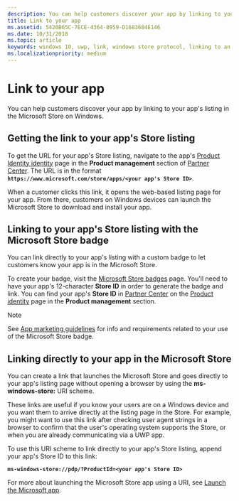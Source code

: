 ```yaml
---
description: You can help customers discover your app by linking to your app's listing in the Microsoft Store.
title: Link to your app
ms.assetid: 5420B65C-7ECE-4364-8959-D1683684E146
ms.date: 10/31/2018
ms.topic: article
keywords: windows 10, uwp, link, windows store protocol, linking to an app, link to app
ms.localizationpriority: medium
---
```

# Link to your app

You can help customers discover your app by linking to your app's listing in the Microsoft Store on Windows.

## Getting the link to your app's Store listing

To get the URL for your app's Store listing, navigate to the app's [Product Identity identity](view-app-identity-details.md) page in the **Product management** section of [Partner Center](https://partner.microsoft.com/). The URL is in the format **`https://www.microsoft.com/store/apps/<your app's Store ID>`**.

When a customer clicks this link, it opens the web-based listing page for your app. From there, customers on Windows devices can launch the Microsoft Store to download and install your app.

## Linking to your app's Store listing with the Microsoft Store badge

You can link directly to your app's listing with a custom badge to let customers know your app is in the Microsoft Store.

To create your badge, visit the [Microsoft Store badges](https://developer.microsoft.com/store/badges) page. You'll need to have your app's 12-character **Store ID** in order to generate the badge and link. You can find your app's **Store ID** in [Partner Center](https://partner.microsoft.com/) on the [Product identity](view-app-identity-details.md) page in the **Product management** section.

> [!NOTE]
> See [App marketing guidelines](app-marketing-guidelines.md) for info and requirements related to your use of the Microsoft Store badge.

## Linking directly to your app in the Microsoft Store

You can create a link that launches the Microsoft Store and goes directly to your app's listing page without opening a browser by using the **ms-windows-store:** URI scheme.

These links are useful if you know your users are on a Windows device and you want them to arrive directly at the listing page in the Store. For example, you might want to use this link after checking user agent strings in a browser to confirm that the user's operating system supports the Store, or when you are already communicating via a UWP app.

To use this URI scheme to link directly to your app's Store listing, append your app's Store ID to this link:

**`ms-windows-store://pdp/?ProductId=<your app's Store ID>`**

For more about launching the Microsoft Store app using a URI, see [Launch the Microsoft app](../launch-resume/launch-store-app.md).
